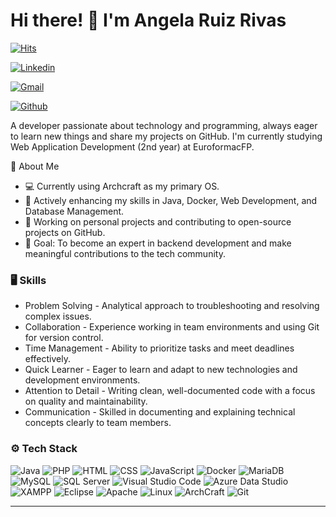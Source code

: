 # Hi there! 👋 I'm Angela Ruiz Rivas


[![Hits](https://hits.seeyoufarm.com/api/count/incr/badge.svg?url=https%3A%2F%2Fgithub.com%2Fanpidev%2Fanpidev&count_bg=%2379C83D&title_bg=%23555555&icon=&icon_color=%23E7E7E7&title=Profile+Views&edge_flat=false)](https://hits.seeyoufarm.com)

[![Linkedin](https://img.shields.io/badge/-LinkedIn-blue?style=flat&logo=Linkedin&logoColor=white)](https://www.linkedin.com/in/angela2r/)

[![Gmail](https://img.shields.io/badge/-Gmail-c14438?style=flat&logo=Gmail&logoColor=white)](mailto:angelaruizdev@gmail.com)

[![Github](https://img.shields.io/github/followers/anpidev?label=Follow&style=social)](https://github.com/anpidev)


A developer passionate about technology and programming, always eager to learn new things and share my projects on GitHub. I'm currently studying Web Application Development (2nd year) at EuroformacFP.

🚀 About Me

- 💻 Currently using Archcraft as my primary OS.
- 🌱 Actively enhancing my skills in Java, Docker, Web Development, and Database Management.
- 📝 Working on personal projects and contributing to open-source projects on GitHub.
- 🎯 Goal: To become an expert in backend development and make meaningful contributions to the tech community.

### 🖥 Skills

- Problem Solving - Analytical approach to troubleshooting and resolving complex issues.
- Collaboration - Experience working in team environments and using Git for version control.
- Time Management - Ability to prioritize tasks and meet deadlines effectively.
- Quick Learner - Eager to learn and adapt to new technologies and development environments.
- Attention to Detail - Writing clean, well-documented code with a focus on quality and maintainability.
- Communication - Skilled in documenting and explaining technical concepts clearly to team members.

### ⚙️ Tech Stack

![Java](https://img.shields.io/badge/-Java-05122A?style=for-the-badge&logo=java&logoColor=white) 
![PHP](https://img.shields.io/badge/-PHP-05122A?style=for-the-badge&logo=php&logoColor=white) 
![HTML](https://img.shields.io/badge/-HTML-05122A?style=for-the-badge&logo=html5&logoColor=white) 
![CSS](https://img.shields.io/badge/-CSS-05122A?style=for-the-badge&logo=css3&logoColor=white) 
![JavaScript](https://img.shields.io/badge/-JavaScript-05122A?style=for-the-badge&logo=javascript&logoColor=white) 
![Docker](https://img.shields.io/badge/-Docker-05122A?style=for-the-badge&logo=docker&logoColor=white) 
![MariaDB](https://img.shields.io/badge/-MariaDB-05122A?style=for-the-badge&logo=mariadb&logoColor=white) 
![MySQL](https://img.shields.io/badge/-MySQL-05122A?style=for-the-badge&logo=mysql&logoColor=white) 
![SQL Server](https://img.shields.io/badge/-SQL%20Server-05122A?style=for-the-badge&logo=microsoftsqlserver&logoColor=white) 
![Visual Studio Code](https://img.shields.io/badge/-Visual%20Studio%20Code-05122A?style=for-the-badge&logo=visualstudio&logoColor=white) 
![Azure Data Studio](https://img.shields.io/badge/-Azure%20Data%20Studio-05122A?style=for-the-badge&logo=azuredataexplorer&logoColor=white) 
![XAMPP](https://img.shields.io/badge/-XAMPP-05122A?style=for-the-badge&logo=xampp&logoColor=white) 
![Eclipse](https://img.shields.io/badge/-Eclipse-05122A?style=for-the-badge&logo=eclipseide&logoColor=white) 
![Apache](https://img.shields.io/badge/-Apache-05122A?style=for-the-badge&logo=apache&logoColor=white) 
![Linux](https://img.shields.io/badge/-Linux-05122A?style=for-the-badge&logo=linux&logoColor=white) 
![ArchCraft](https://img.shields.io/badge/-ArchCraft-05122A?style=for-the-badge&logo=archlinux&logoColor=white) 
![Git](https://img.shields.io/badge/-Git-05122A?style=for-the-badge&logo=git&logoColor=white)

---
